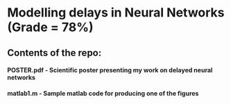 # Modelling delays in Neural Networks (Grade = 78%)

## Contents of the repo:
#### POSTER.pdf - Scientific poster presenting my work on delayed neural networks
#### matlab1.m - Sample matlab code for producing one of the figures
